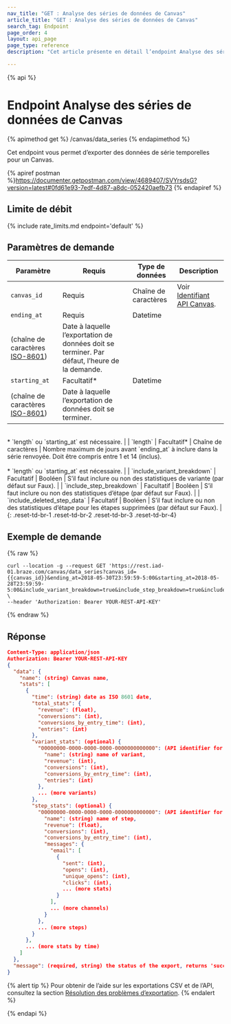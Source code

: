 ```yaml
---
nav_title: "GET : Analyse des séries de données de Canvas"
article_title: "GET : Analyse des séries de données de Canvas"
search_tag: Endpoint
page_order: 4
layout: api_page
page_type: reference
description: "Cet article présente en détail l’endpoint Analyse des séries de données de Canvas."

---
```

{% api %}
# Endpoint Analyse des séries de données de Canvas
{% apimethod get %}
/canvas/data_series
{% endapimethod %}

Cet endpoint vous permet d’exporter des données de série temporelles pour un Canvas.

{% apiref postman %}https://documenter.getpostman.com/view/4689407/SVYrsdsG?version=latest#0fd61e93-7edf-4d87-a8dc-052420aefb73 {% endapiref %}

## Limite de débit

{% include rate_limits.md endpoint='default' %}

## Paramètres de demande

| Paramètre | Requis | Type de données | Description |
| --------- | -------- | --------- | ----------- |
| `canvas_id` | Requis | Chaîne de caractères | Voir [Identifiant API Canvas]({{site.baseurl}}/api/identifier_types/). |
| `ending_at` | Requis | Datetime <br>
(chaîne de caractères [ISO-8601](https://en.wikipedia.org/wiki/ISO_8601)) | Date à laquelle l’exportation de données doit se terminer. Par défaut, l’heure de la demande. |
| `starting_at` | Facultatif* | Datetime <br>
(chaîne de caractères [ISO-8601](https://en.wikipedia.org/wiki/ISO_8601)) | Date à laquelle l’exportation de données doit se terminer. <br>
<br>
* `length` ou `starting_at` est nécessaire. |
| `length` | Facultatif* | Chaîne de caractères | Nombre maximum de jours avant `ending_at` à inclure dans la série renvoyée. Doit être compris entre 1 et 14 (inclus). <br>
<br>
* `length` ou `starting_at` est nécessaire. |
| `include_variant_breakdown` | Facultatif | Booléen | S’il faut inclure ou non des statistiques de variante (par défaut sur Faux).  |
| `include_step_breakdown`    | Facultatif | Booléen | S’il faut inclure ou non des statistiques d’étape (par défaut sur Faux). |
| `include_deleted_step_data` | Facultatif | Booléen | S’il faut inclure ou non des statistiques d’étape pour les étapes supprimées (par défaut sur Faux). |
{: .reset-td-br-1 .reset-td-br-2 .reset-td-br-3  .reset-td-br-4}

## Exemple de demande
{% raw %}
```
curl --location -g --request GET 'https://rest.iad-01.braze.com/canvas/data_series?canvas_id={{canvas_id}}&ending_at=2018-05-30T23:59:59-5:00&starting_at=2018-05-28T23:59:59-5:00&include_variant_breakdown=true&include_step_breakdown=true&include_deleted_step_data=true' \
--header 'Authorization: Bearer YOUR-REST-API-KEY'
```
{% endraw %}

## Réponse

```json
Content-Type: application/json
Authorization: Bearer YOUR-REST-API-KEY
{
  "data": {
    "name": (string) Canvas name,
    "stats": [
      {
        "time": (string) date as ISO 8601 date,
        "total_stats": {
          "revenue": (float),
          "conversions": (int),
          "conversions_by_entry_time": (int),
          "entries": (int)
        },
        "variant_stats": (optional) {
          "00000000-0000-0000-0000-0000000000000": (API identifier for variant) {
            "name": (string) name of variant,
            "revenue": (int),
            "conversions": (int),
            "conversions_by_entry_time": (int),
            "entries": (int)
          },
          ... (more variants)
        },
        "step_stats": (optional) {
          "00000000-0000-0000-0000-0000000000000": (API identifier for step) {
            "name": (string) name of step,
            "revenue": (float),
            "conversions": (int),
            "conversions_by_entry_time": (int),
            "messages": {
              "email": [
                {
                  "sent": (int),
                  "opens": (int),
                  "unique_opens": (int),
                  "clicks": (int),
                  ... (more stats)
                }
              ],
              ... (more channels)
            }
          },
          ... (more steps)
        }
      },
      ... (more stats by time)
    ]
  },
  "message": (required, string) the status of the export, returns 'success' when completed without errors
}
```

{% alert tip %}
Pour obtenir de l’aide sur les exportations CSV et de l’API, consultez la section [Résolution des problèmes d’exportation]({{site.baseurl}}/user_guide/data_and_analytics/export_braze_data/export_troubleshooting/).
{% endalert %}

{% endapi %}
